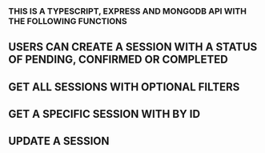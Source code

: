 ### THIS IS A TYPESCRIPT, EXPRESS AND MONGODB API WITH THE FOLLOWING FUNCTIONS
## USERS CAN CREATE A SESSION WITH A STATUS OF PENDING, CONFIRMED OR COMPLETED
## GET ALL SESSIONS WITH OPTIONAL FILTERS
## GET A SPECIFIC SESSION WITH BY ID
## UPDATE A SESSION 
